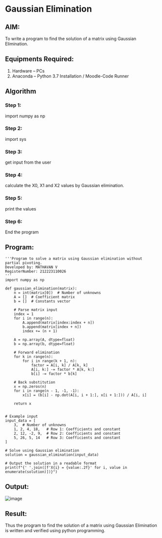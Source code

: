 # Gaussian Elimination

## AIM:
To write a program to find the solution of a matrix using Gaussian Elimination.

## Equipments Required:
1. Hardware – PCs
2. Anaconda – Python 3.7 Installation / Moodle-Code Runner

## Algorithm
### Step 1:
import numpy as np
### Step 2:
import sys
### Step 3:
get input from the user
### Step 4:
calculate the X0, X1 and X2 values by Gaussian elimination.
### Step 5:
print the values
### Step 6:
End the program
## Program:
```
'''Program to solve a matrix using Gaussian elimination without partial pivoting.
Developed by: MATHAVAN V
RegisterNumber: 212223110026
'''
import numpy as np

def gaussian_elimination(matrix):
    n = int(matrix[0])  # Number of unknowns
    A = []  # Coefficient matrix
    b = []  # Constants vector

    # Parse matrix input
    index = 1
    for i in range(n):
        A.append(matrix[index:index + n])
        b.append(matrix[index + n])
        index += (n + 1)

    A = np.array(A, dtype=float)
    b = np.array(b, dtype=float)

    # Forward elimination
    for k in range(n):
        for i in range(k + 1, n):
            factor = A[i, k] / A[k, k]
            A[i, k:] -= factor * A[k, k:]
            b[i] -= factor * b[k]

    # Back substitution
    x = np.zeros(n)
    for i in range(n - 1, -1, -1):
        x[i] = (b[i] - np.dot(A[i, i + 1:], x[i + 1:])) / A[i, i]

    return x


# Example input
input_data = [
    3,  # Number of unknowns
    1, 2, 4, 18,   # Row 1: Coefficients and constant
    2, 12, -2, 9,  # Row 2: Coefficients and constant
    5, 26, 5, 14   # Row 3: Coefficients and constant
]

# Solve using Gaussian elimination
solution = gaussian_elimination(input_data)

# Output the solution in a readable format
print(f"{' '.join([f'X{i} = {value:.2f}' for i, value in enumerate(solution)])}")
```
## Output:
![image](https://github.com/user-attachments/assets/18a9f07a-66ed-4abc-8f6b-097f1b2fc58d)
## Result:
Thus the program to find the solution of a matrix using Gaussian Elimination is written and verified using python programming.
